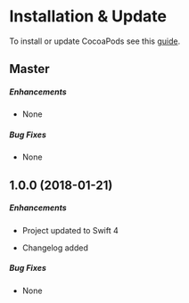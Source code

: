 # Installation & Update

To install or update CocoaPods see this [guide](http://docs.cocoapods.org/guides/installing_cocoapods.html).

## Master

##### Enhancements

* None

##### Bug Fixes

* None


## 1.0.0 (2018-01-21)

##### Enhancements

* Project updated to Swift 4

* Changelog added

##### Bug Fixes

* None
